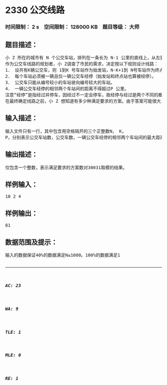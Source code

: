 # 2330 公交线路   
### 时间限制： 2 s&nbsp;&nbsp;&nbsp;&nbsp;空间限制： 128000 KB&nbsp;&nbsp;&nbsp;&nbsp;题目等级： 大师  
## 题目描述：  

<pre>
小 Z 所在的城市有 N 个公交车站，排列在一条长为 N-1 公里的直线上，从左到右依次编号为1到 N，相邻公交车站间的距离均为 1公里。   
作为公交车线路的规划者，小 Z调查了市民的需求，决定按以下规则设计线路：   
1． 设共有K辆公交车，则 1到K 号车站作为始发站，N-K+1到 N号车站作为终点站。   
2． 每个车站必须被一辆且仅一辆公交车经停（始发站和终点站也算被经停）。   
3． 公交车只能从编号较小的车站驶向编号较大的车站。   
4． 一辆公交车经停的相邻两个车站间的距离不得超过P 公里。   
注意“经停”是指经过并停车，因经过不一定会停车，故经停与经过是两个不同的概念。  
在最终确定线路之前，小 Z 想知道有多少种满足要求的方案。由于答案可能很大，你只需求出答案对30031取模的结果。
</pre>
  
  
## 输入描述：  

<pre>
输入文件只有一行，其中包含用空格隔开的三个正整数N， K，  
P，分别表示公交车站数，公交车数，一辆公交车经停的相邻两个车站间的最大距离。
</pre>
  
  
## 输出描述：  

<pre>
仅包含一个整数，表示满足要求的方案数对30031取模的结果。
</pre>
  
  
## 样例输入：  

<pre>
10 2 4 
</pre>
  
  
## 样例输出：  

<pre>
81
</pre>
  
  
## 数据范围及提示：  

<pre>
输入的数据保证40%的数据满足N≤1000。100%的数据满足1<N<109，1<P≤10，K<N，1<K≤P
</pre>
  
  
***  

##### AC: 23  
##### WA: 9  
##### TLE: 1  
##### MLE: 0  
##### RE: 1  
